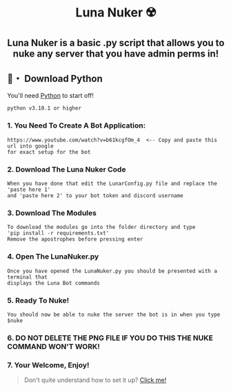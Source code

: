 <h1 align="center">
  Luna Nuker ☢️
</h1>

<h2 align="center">
  Luna Nuker is a basic .py script that allows you to nuke any server that you have admin perms in!
</h2>




## 🐍・ Download Python

You'll need [Python](https://www.python.org/downloads/) to start off!
```sh-session
python v3.10.1 or higher
```

### 1. You Need To Create A Bot Application:
```
https://www.youtube.com/watch?v=b61kcgfOm_4  <-- Copy and paste this url into google 
for exact setup for the bot
```

### 2. Download The Luna Nuker Code 
```
When you have done that edit the LunarConfig.py file and replace the 'paste here 1'
and 'paste here 2' to your bot token and discord username
```
### 3. Download The Modules
```
To download the modules go into the folder directory and type 
'pip install -r requirements.txt'
Remove the apostrophes before pressing enter
```
### 4. Open The LunaNuker.py
```
Once you have opened the LunaNuker.py you should be presented with a terminal that 
displays the Luna Bot commands
```
### 5. Ready To Nuke!
```
You should now be able to nuke the server the bot is in when you type $nuke
```
### 6. DO NOT DELETE THE PNG FILE IF YOU DO THIS THE NUKE COMMAND WON'T WORK!

### 7. Your Welcome, Enjoy!

> Don't quite understand how to set it up? [Click me!](https://discord.gg/PskF2YeXnd)
